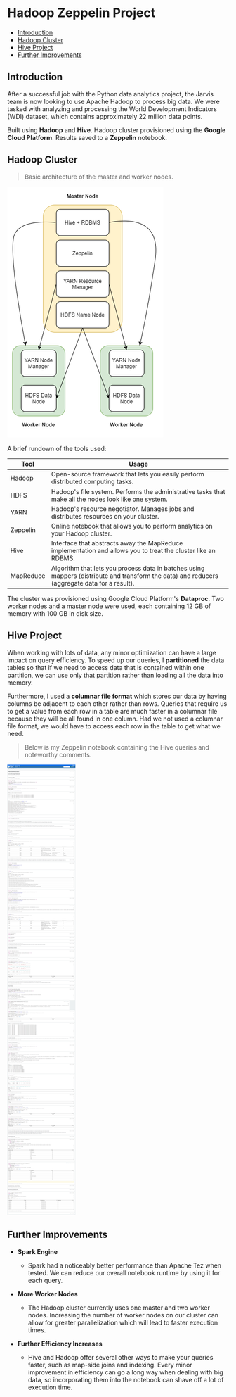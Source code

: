 # Hadoop Zeppelin Project

* [Introduction](#Introduction)
* [Hadoop Cluster](#Hadoop-Cluster)
* [Hive Project](#Hive-Project)
* [Further Improvements](#Further-Improvements)

## Introduction

After a successful job with the Python data analytics project, the Jarvis team is now looking to use Apache Hadoop to process big data.
We were tasked with analyzing and processing the World Development Indicators (WDI) dataset, which contains approximately 22 million data points.

Built using **Hadoop** and **Hive**. Hadoop cluster provisioned using the **Google Cloud Platform**. Results saved to a **Zeppelin** notebook.

## Hadoop Cluster

> Basic architecture of the master and worker nodes.

![Architecture](assets/hadoop.png)

A brief rundown of the tools used:

| Tool  | Usage |
  | ------------- | ------------- |
| Hadoop | Open-source framework that lets you easily perform distributed computing tasks.  |
| HDFS | Hadoop's file system. Performs the administrative tasks that make all the nodes look like one system.  |
| YARN | Hadoop's resource negotiator. Manages jobs and distributes resources on your cluster. |
| Zeppelin | Online notebook that allows you to perform analytics on your Hadoop cluster. |
| Hive | Interface that abstracts away the MapReduce implementation and allows you to treat the cluster like an RDBMS. |
| MapReduce | Algorithm that lets you process data in batches using mappers (distribute and transform the data) and reducers (aggregate data for a result). |

The cluster was provisioned using Google Cloud Platform's **Dataproc**. 
Two worker nodes and a master node were used, each containing 12 GB of memory with 100 GB in disk size.

## Hive Project
When working with lots of data, any minor optimization can have a large impact on query efficiency. 
To speed up our queries, I **partitioned** the data tables so that if we need to access data that is contained within one partition, we can use only that partition rather than loading all the data into memory.
  
Furthermore, I used a **columnar file format** which stores our data by having columns be adjacent to each other rather than rows.
Queries that require us to get a value from each row in a table are much faster in a columnar file because they will be all found in one column. 
Had we not used a columnar file format, we would have to access each row in the table to get what we need.

> Below is my Zeppelin notebook containing the Hive queries and noteworthy comments.

![Zeppelin Notebook](assets/zeppelin.png)

## Further Improvements

* **Spark Engine**
  * Spark had a noticeably better performance than Apache Tez when tested. We can reduce our overall notebook runtime by using it for each query.


* **More Worker Nodes**
  * The Hadoop cluster currently uses one master and two worker nodes. Increasing the number of worker nodes on our cluster can allow for greater parallelization which will lead to faster execution times.


* **Further Efficiency Increases**
  * Hive and Hadoop offer several other ways to make your queries faster, such as map-side joins and indexing. 
    Every minor improvement in efficiency can go a long way when dealing with big data, so incorporating them into the notebook can shave off a lot of execution time. 
